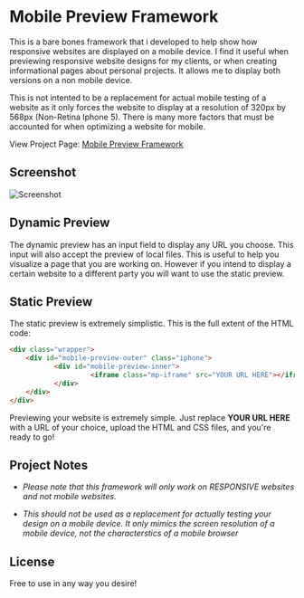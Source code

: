 Mobile Preview Framework
==============
This is a bare bones framework that i developed to help show how responsive websites are displayed on a mobile device. I find it useful when previewing responsive website designs for my clients, or when creating informational pages about personal projects. It allows me to display both versions on a non mobile device. 

This is not intented to be a replacement for actual mobile testing of a website as it only forces the website to display at a resolution of 320px by 568px (Non-Retina Iphone 5). There is many more factors that must be accounted for when optimizing a website for mobile.

View Project Page: [Mobile Preview Framework](http://bit.ly/mobpreview)

Screenshot
--------------
![Screenshot](http://dominikdev.com/resources/github/screenshots/mobile_preview.png "Screenshot")

Dynamic Preview
--------------
The dynamic preview has an input field to display any URL you choose. This input will also accept the preview of local files. This is useful to help you visualize a page that you are working on. However if you intend to display a certain website to a different party you will want to use the static preview.

Static Preview
--------------
The static preview is extremely simplistic. This is the full extent of the HTML code:

```HTML
<div class="wrapper">
    <div id="mobile-preview-outer" class="iphone">
           <div id="mobile-preview-inner">
                    <iframe class="mp-iframe" src="YOUR URL HERE"></iframe>
           </div>
    </div>
</div>
```

Previewing your website is extremely simple. Just replace **YOUR URL HERE** with a URL of your choice, upload the HTML and CSS files, and you're ready to go!

Project Notes
--------------
- *Please note that this framework will only work on RESPONSIVE websites and not mobile websites.*

- *This should not be used as a replacement for actually testing your design on a mobile device. It only mimics the screen resolution of a mobile device, not the characterstics of a mobile browser*

License
--------------
Free to use in any way you desire! 